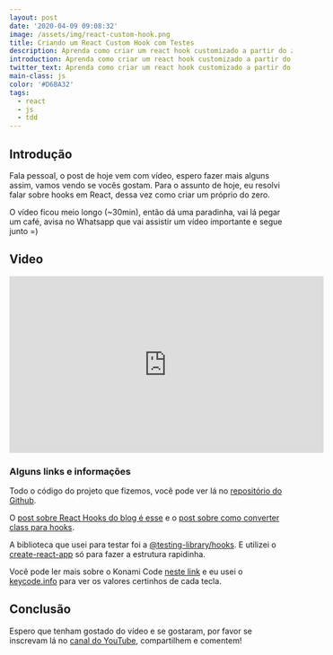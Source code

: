 ```yaml
---
layout: post
date: '2020-04-09 09:08:32'
image: /assets/img/react-custom-hook.png
title: Criando um React Custom Hook com Testes
description: Aprenda como criar um react hook customizado a partir do zero com TDD.
introduction: Aprenda como criar um react hook customizado a partir do zero com TDD.
twitter_text: Aprenda como criar um react hook customizado a partir do zero com TDD.
main-class: js
color: '#D6BA32'
tags:
  - react
  - js
  - tdd
---
```

## Introdução

Fala pessoal, o post de hoje vem com vídeo, espero fazer mais alguns assim, vamos vendo se vocês gostam. Para o assunto de hoje, eu resolvi falar sobre hooks em React, dessa vez como criar um próprio do zero.

O vídeo ficou meio longo (~30min), então dá uma paradinha, vai lá pegar um café, avisa no Whatsapp que vai assistir um vídeo importante e segue junto =)

## Video

<iframe width="560" height="315" src="https://www.youtube.com/embed/EvR4RPBsHfE" frameborder="0" allow="accelerometer; autoplay; encrypted-media; gyroscope; picture-in-picture" allowfullscreen></iframe>

### Alguns links e informações

Todo o código do projeto que fizemos, você pode ver lá no [repositório do Github](https://github.com/willianjusten/use-konami-code).

O [post sobre React Hooks do blog é esse](https://willianjusten.com.br/habemus-react-hooks/) e o [post sobre como converter class para hooks](https://willianjusten.com.br/convertendo-um-class-based-component-para-react-hooks/).

A biblioteca que usei para testar foi a [@testing-library/hooks](https://github.com/testing-library/react-hooks-testing-library). E utilizei o [create-react-app](https://github.com/facebook/create-react-app) só para fazer a estrutura rapidinha.

Você pode ler mais sobre o Konami Code [neste link](https://pt.wikipedia.org/wiki/C%C3%B3digo_Konami) e eu usei o [keycode.info](https://keycode.info/) para ver os valores certinhos de cada tecla.

## Conclusão

Espero que tenham gostado do vídeo e se gostaram, por favor se inscrevam lá no [canal do YouTube](https://www.youtube.com/WillianJustenCursos), compartilhem e comentem! 





















